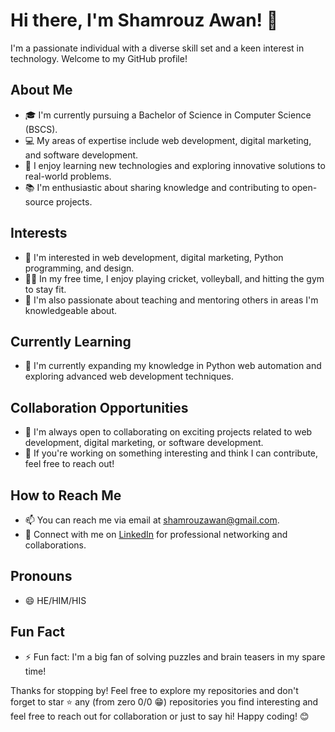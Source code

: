 # Hi there, I'm Shamrouz Awan! 👋

I'm a passionate individual with a diverse skill set and a keen interest in technology. Welcome to my GitHub profile!

## About Me

- 🎓 I'm currently pursuing a Bachelor of Science in Computer Science (BSCS).
- 💻 My areas of expertise include web development, digital marketing, and software development.
- 🌟 I enjoy learning new technologies and exploring innovative solutions to real-world problems.
- 📚 I'm enthusiastic about sharing knowledge and contributing to open-source projects.

## Interests

- 👀 I'm interested in web development, digital marketing, Python programming, and design.
- 🏃‍♂️ In my free time, I enjoy playing cricket, volleyball, and hitting the gym to stay fit.
- 📖 I'm also passionate about teaching and mentoring others in areas I'm knowledgeable about.

## Currently Learning

- 🌱 I'm currently expanding my knowledge in Python web automation and exploring advanced web development techniques.

## Collaboration Opportunities

- 💞️ I'm always open to collaborating on exciting projects related to web development, digital marketing, or software development.
- 🤝 If you're working on something interesting and think I can contribute, feel free to reach out!

## How to Reach Me

- 📫 You can reach me via email at shamrouzawan@gmail.com.
- 💼 Connect with me on [LinkedIn](https://www.linkedin.com/in/shamrouzawan) for professional networking and collaborations.

## Pronouns

- 😄 HE/HIM/HIS

## Fun Fact

- ⚡ Fun fact: I'm a big fan of solving puzzles and brain teasers in my spare time!

Thanks for stopping by! Feel free to explore my repositories and don't forget to star ⭐️ any (from zero 0/0 😁) repositories you find interesting and feel free to reach out for collaboration or just to say hi! Happy coding! 😊
